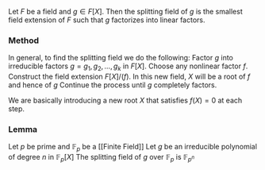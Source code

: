 Let $F$ be a field and $g\in F[X]$. 
Then the splitting field of $g$ is the smallest field extension of $F$
such that $g$ factorizes into linear factors. 
### Method
In general, to find the splitting field we do the following:
Factor $g$ into irreducible factors $g=g_{1},g_{2},\dots,g_{k}$ in $F[X]$.
Choose any nonlinear factor $f$. 
Construct the field extension $F[X] /(f)$.
In this new field, $X$ will be a root of $f$ and hence of $g$
Continue the process until $g$ completely factors. 

We are basically introducing a new root $X$ that satisfies $f(X)=0$ at each step.

### Lemma
Let $p$ be prime and $\mathbb{F}_{p}$ be a [[Finite Field]]
Let $g$ be an irreducible polynomial of degree $n$ in $\mathbb{F}_{p}[X]$
The splitting field of $g$ over $\mathbb{F}_{p}$ is $\mathbb{F}_{p^{n}}$
